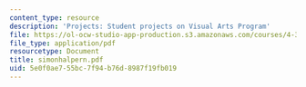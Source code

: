 ```yaml
---
content_type: resource
description: 'Projects: Student projects on Visual Arts Program'
file: https://ol-ocw-studio-app-production.s3.amazonaws.com/courses/4-341-introduction-to-photography-fall-2002/5e0f0ae755bc7f94b76d8987f19fb019_simonhalpern.pdf
file_type: application/pdf
resourcetype: Document
title: simonhalpern.pdf
uid: 5e0f0ae7-55bc-7f94-b76d-8987f19fb019
---
```

